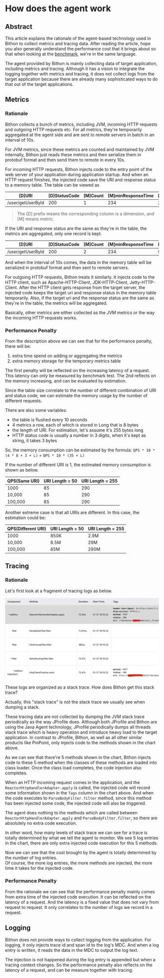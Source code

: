 
# How does the agent work

## Abstract

This article explains the rationale of the agent-based technology used in Bithon to collect metrics and tracing data.
After reading the article, hope you also generally understand the performance cost that it brings about so that when looking at the [benchmark](../../benchmark/agent/agent-benchmark.md),
we're in the same language.

The agent provided by Bithon is mainly collecting data of target application, including metrics and tracing. 
Although it has a vision to integrate the logging together with metrics and tracing, it does not collect logs from the target application because there are already many sophisticated ways to do that out of the target applications.

## Metrics

### Rationale

Bithon collects a bunch of metrics, including JVM, incoming HTTP requests and outgoing HTTP requests etc.
For all metrics, they're temporarily aggregated at the agent side and are sent to remote servers in batch in an interval of 10s. 

For JVM metrics, since these metrics are counted and maintained by JVM internally, Bithon just reads these metrics and then serialize them in protobuf format and then send them to remote in every 10s.

For incoming HTTP requests, Bithon injects code to the entry point of the web server of your application during application startup.
And when an HTTP request finishes, the injected code save the URI and response status to a memory table. The table can be viewed as 

| [D]URI            | [D]StatusCode | [M]Count | [M]minResponseTime | [M]maxResponseTime | [M]responseTime |
|-------------------|---------------|----------|--------------------|--------------------|-----------------|
| /user/getUserById | 200           | 1        | 234                | 234                | 234             |

> The [D] prefix means the corresponding column is a dimension, and [M] means metric.

If the URI and response status are the same as they're in the table, the metrics are aggregated, only one record is kept.

| [D]URI              | [D]StatusCode | [M]Count | [M]minResponseTime | [M]maxResponseTime | [M]responseTime |
|---------------------|---------------|----------|--------------------|--------------------|-----------------|
| /user/getUserById   | 200           | 2        | 234                | 900                | 1134            |

And when the interval of 10s comes, the data in the memory table will be serialized in protobuf format and then sent to remote servers.

For outgoing HTTP requests, Bithon treats it similarly. It injects code to the HTTP client, such as Apache-HTTP-Client, JDK-HTTP-Client, Jetty-HTTP-Client.
After the HTTP client gets response from the target server, the injected code keeps the target uri and response status in the memory table temporarily.
Also, if the target uri and the response status are the same as they're in the table, the metrics will be aggregated.

Basically, other metrics are either collected as the JVM metrics or the way the incoming HTTP requests works.


### Performance Penalty

From the description above we can see that for the performance penalty, there will be:
1. extra time spend on adding or aggregating the metrics
2. extra memory storage for the temporary metrics table

The first penalty will be reflected on the increasing latency of a request. This latency can only be measured by benchmark test.
The 2nd reflects on the memory increasing, and can be evaluated by estimation.

Since the table size correlate to the number of different combination of URI and status code, we can estimate the memory usage by the number of different requests.

There are also some variables:

- the table is flushed every 10 seconds
- 4 metrics a row, each of which is stored in Long that is 8 bytes
- the length of URI. For estimation, let's assume it's 255 bytes long 
- HTTP status code is usually a number in 3 digits, when it's kept as string, it takes 3 bytes

So, the memory consumption can be estimated by the formula: `QPS * 10 * (4 * 8 + 3 + L)` = `QPS * 10 * (35 + L)`

If the number of different URI is 1, the estimated memory consumption is shown as below.

| QPS(Same URI) | URI Length = 50 | URI Length = 255 |
|---------------|-----------------|------------------|
| 1000          | 85              | 290              |
| 10,000        | 85              | 290              |
| 100,000       | 85              | 290              |

Another extreme case is that all URIs are different. In this case, the estimation could be:

| QPS(Different URI) | URI Length = 50 | URI Length = 255 |
|--------------------|-----------------|------------------|
| 1000               | 850K            | 2.9M             |
| 10,000             | 8.5M            | 29M              |
| 100,000            | 85M             | 290M             |


## Tracing

### Rationale

Let's first look at a fragment of tracing logs as below.

![tracing-fragment.png](tracing-fragment.png)

These logs are organized as a stack trace. How does Bithon get this stack trace?

Actually, this "stack trace" is not the stack trace we usually see when dumping a stack. 

These tracing data are not collected by dumping the JVM stack trace periodically as the way JProfile does.
Although both JProfile and Bithon are using the Java Agent technology, JProfile periodically dumps all threads stack trace which is heavy operation and introduce heavy load to the target application.
In contrast to JProfile, Bithon, as well as all other similar products like PinPoint, only injects code to the methods shown in the chart above.

As we can see that there're 5 methods shown in the chart, Bithon injects code to these 5 method when the classes of these methods are loaded into class loader.
Once the class load completes, the code injection also completes.

When an HTTP incoming request comes in the application, and the `ReactorHttpHandlerAdapter.apply` is called, the injected code will record some information shown in the `Tags` column in the chart above.
And when the code executes to `ParseBodyFilter.filter` method, since this method has been injected some code, the injected code will also be triggered.

The agent does nothing to the methods which are called between `ReactorHttpHandlerAdapter.apply` and `ParseBodyFilter.filter`, so there are absolutely no extra code execution.

In other word, how many levels of stack trace we can see for a trace is totally determined by what we tell the agent to monitor. We see 5 log entries in the chart,
there are only extra injected code execution for this 5 methods.

Now we can see that the cost brought by the agent is totally determined by the number of log entries.  
Of course, the more log entries, the more methods are injected, the more time it takes for the injected code.

### Performance Penalty

From the rationale we can see that the performance penalty mainly comes from extra time of the injected code execution.
It can be reflected on the latency of a request. And the latency is a fixed value that does not vary from request to request.
It only correlates to the number of logs we record in a request. 

## Logging

Bithon does not provide ways to collect logging from the application. For logging, it only injects trace id and span id to the log's MDC.
And when a log entry is written, it reads the data in the MDC to output the log text.

The injection is not happened during the log entry is appended but when a tracing context changes. So the performance penalty also reflects on the latency of a request, and can be measure together with tracing.